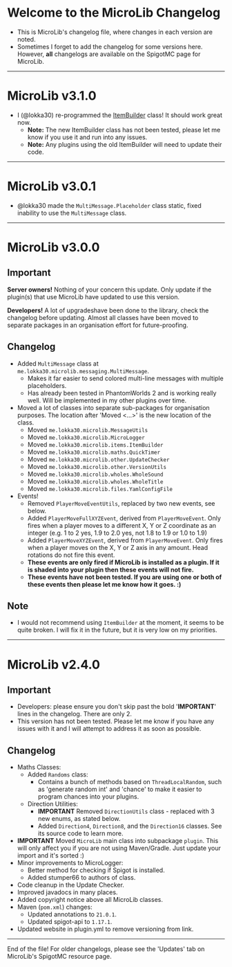 # Welcome to the MicroLib Changelog

* This is MicroLib's changelog file, where changes in each version are noted.
* Sometimes I forget to add the changelog for some versions here. However, **all** changelogs are available on the
  SpigotMC page for MicroLib.

***

# MicroLib v3.1.0
* I (@lokka30) re-programmed the [ItemBuilder](https://github.com/lokka30/MicroLib/blob/master/src/main/java/me/lokka30/microlib/items/ItemBuilder.java) class! It should work great now.
  * **Note:** The new ItemBuilder class has not been tested, please let me know if you use it and run into any issues.
  * **Note:** Any plugins using the old ItemBuilder will need to update their code.

***

# MicroLib v3.0.1

* @lokka30 made the `MultiMessage.Placeholder` class static, fixed inability to use the `MultiMessage` class.

***

# MicroLib v3.0.0

## Important

**Server owners!** Nothing of your concern this update. Only update if the plugin(s) that use MicroLib have updated to
use this version.

**Developers!** A lot of upgradeshave been done to the library, check the changelog before updating. Almost all classes
have been moved to separate packages in an organisation effort for future-proofing.

## Changelog

* Added `MultiMessage` class at `me.lokka30.microlib.messaging.MultiMessage`.
  * Makes it far easier to send colored multi-line messages with multiple placeholders.
  * Has already been tested in PhantomWorlds 2 and is working really well. Will be implemented in my other plugins over
    time.
* Moved a lot of classes into separate sub-packages for organisation purposes. The location after 'Moved <...>' is the
  new location of the class.
  * Moved `me.lokka30.microlib.MessageUtils`
  * Moved `me.lokka30.microlib.MicroLogger`
  * Moved `me.lokka30.microlib.items.ItemBuilder`
  * Moved `me.lokka30.microlib.maths.QuickTimer`
  * Moved `me.lokka30.microlib.other.UpdateChecker`
  * Moved `me.lokka30.microlib.other.VersionUtils`
  * Moved `me.lokka30.microlib.wholes.WholeSound`
  * Moved `me.lokka30.microlib.wholes.WholeTitle`
  * Moved `me.lokka30.microlib.files.YamlConfigFile`
* Events!
  * Removed `PlayerMoveEventUtils`, replaced by two new events, see below.
  * Added `PlayerMoveFullXYZEvent`, derived from `PlayerMoveEvent`. Only fires when a player moves to a different X, Y
    or Z coordinate as an integer (e.g. 1 to 2 yes, 1.9 to 2.0 yes, not 1.8 to 1.9 or 1.0 to 1.9)
  * Added `PlayerMoveXYZEvent`, derived from `PlayerMoveEvent`. Only fires when a player moves on the X, Y or Z axis in
    any amount. Head rotations do not fire this event.
  * **These events are only fired if MicroLib is installed as a plugin. If it is shaded into your plugin then these
    events will not fire.**
  * **These events have not been tested. If you are using one or both of these events then please let me know how it
    goes. :)**

## Note

* I would not recommend using `ItemBuilder` at the moment, it seems to be quite broken. I will fix it in the future, but
  it is very low on my priorities.

***

# MicroLib v2.4.0

## Important

* Developers: please ensure you don't skip past the bold '**IMPORTANT**' lines in the changelog. There are only 2.
* This version has not been tested. Please let me know if you have any issues with it and I will attempt to address it
  as soon as possible.

## Changelog

* Maths Classes:
  * Added `Randoms` class:
    * Contains a bunch of methods based on `ThreadLocalRandom`, such as 'generate random int' and 'chance' to make it
      easier to program chances into your plugins.
  * Direction Utilities:
    * **IMPORTANT** Removed `DirectionUtils` class - replaced with 3 new enums, as stated below.
    * Added `Direction4`, `Direction8`, and the `Direction16` classes. See its source code to learn more.
* **IMPORTANT** Moved `MicroLib` main class into subpackage `plugin`. This will only affect you if you are not using
  Maven/Gradle. Just update your import and it's sorted :)
* Minor improvements to MicroLogger:
  * Better method for checking if Spigot is installed.
  * Added stumper66 to authors of class.
* Code cleanup in the Update Checker.
* Improved javadocs in many places.
* Added copyright notice above all MicroLib classes.
* Maven (`pom.xml`) changes:
  * Updated annotations to `21.0.1`.
  * Updated spigot-api to `1.17.1`.
* Updated website in plugin.yml to remove versioning from link.

***

End of the file! For older changelogs, please see the 'Updates' tab on MicroLib's SpigotMC resource page.